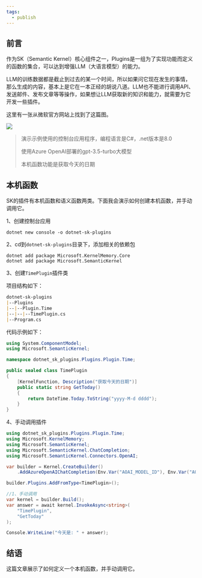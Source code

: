 ```yaml
---
tags:
  - publish
---
```


## 前言

作为SK（Semantic Kernel）核心组件之一，Plugins是一组为了实现功能而定义的函数的集合，可以达到增强LLM（大语言模型）的能力。

LLM的训练数据都是截止到过去的某一个时间，所以如果问它现在发生的事情，那么生成的内容，基本上是它在一本正经的胡说八道。LLM也不能进行调用API、发送邮件、发布文章等等操作，如果想让LLM获取新的知识和能力，就需要为它开发一些插件。

这里有一张从微软官方网站上找到了这篇图。

![](https://note-1251668647.cos.ap-nanjing.myqcloud.com/cross-platform-plugins.png)

> 演示示例使用的控制台应用程序，编程语言是C#，.net版本是8.0
>
> 使用Azure OpenAI部署的gpt-3.5-turbo大模型
>
> 本机函数功能是获取今天的日期

## 本机函数

SK的插件有本机函数和语义函数两类。下面我会演示如何创建本机函数，并手动调用它。

1、创建控制台应用

```shell
dotnet new console -o dotnet-sk-plugins
```

2、cd到`dotnet-sk-plugins`目录下，添加相关的依赖包

```shell
dotnet add package Microsoft.KernelMemory.Core
dotnet add package Microsoft.SemanticKernel
```

3、创建`TimePlugin`插件类

项目结构如下：

```markdown
dotnet-sk-plugins
|--Plugins
|--|--Plugin.Time
|--|--|--TimePlugin.cs
|--Program.cs
```

代码示例如下：

```c#
using System.ComponentModel;
using Microsoft.SemanticKernel;

namespace dotnet_sk_plugins.Plugins.Plugin.Time;

public sealed class TimePlugin
{
    [KernelFunction, Description("获取今天的日期")]
    public static string GetToday()
    {
        return DateTime.Today.ToString("yyyy-M-d dddd");
    }
}
```

4、手动调用插件

```c#
using dotnet_sk_plugins.Plugins.Plugin.Time;
using Microsoft.KernelMemory;
using Microsoft.SemanticKernel;
using Microsoft.SemanticKernel.ChatCompletion;
using Microsoft.SemanticKernel.Connectors.OpenAI;

var builder = Kernel.CreateBuilder()
    .AddAzureOpenAIChatCompletion(Env.Var("AOAI_MODEL_ID"), Env.Var("AOAI_ENDPOINT"), Env.Var("AOAI_API_KEY"));

builder.Plugins.AddFromType<TimePlugin>();

//1、手动调用
var kernel = builder.Build();
var answer = await kernel.InvokeAsync<string>(
    "TimePlugin",
    "GetToday"
);

Console.WriteLine("今天是: " + answer);
```

## 结语

这篇文章展示了如何定义一个本机函数，并手动调用它。